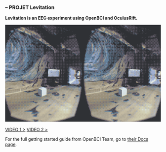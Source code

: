 ### – PROJET Levitation

**Levitation is an EEG experiment using OpenBCI and OculusRift.**

![Levitation](readme-assets/levitation.gif)

[VIDEO 1 >](https://www.youtube.com/watch?v=MiId0c618UM)
[VIDEO 2 >](https://www.youtube.com/watch?v=bMnbD8HoUPY)

For the full getting started guide from OpenBCI Team, go to [their Docs page](http://docs.openbci.com/tutorials/01-GettingStarted).
